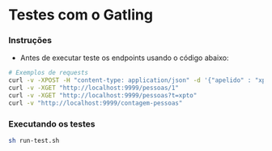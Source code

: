 # Testes com o Gatling

### Instruções

- Antes de executar teste os endpoints usando o código abaixo:

```sh
# Exemplos de requests
curl -v -XPOST -H "content-type: application/json" -d '{"apelido" : "xpto", "nome" : "xpto xpto", "nascimento" : "2000-01-01", "stack": null}' "http://localhost:9999/pessoas"
curl -v -XGET "http://localhost:9999/pessoas/1"
curl -v -XGET "http://localhost:9999/pessoas?t=xpto"
curl -v "http://localhost:9999/contagem-pessoas"
```

### Executando os testes

```sh
sh run-test.sh
```
